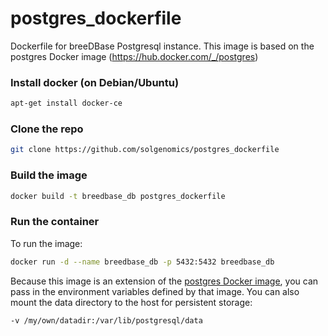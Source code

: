# postgres_dockerfile
Dockerfile for breeDBase Postgresql instance.  This image is based on the postgres Docker image (https://hub.docker.com/_/postgres)

### Install docker (on Debian/Ubuntu)
```bash
apt-get install docker-ce
```
### Clone the repo
```bash
git clone https://github.com/solgenomics/postgres_dockerfile
```
### Build the image
```bash
docker build -t breedbase_db postgres_dockerfile
```
### Run the container
To run the image:
```bash
docker run -d --name breedbase_db -p 5432:5432 breedbase_db
```

Because this image is an extension of the [postgres Docker image](https://hub.docker.com/_/postgres), you can pass in the environment variables defined by that image.  You can also mount the data directory to the host for persistent storage: 
```
-v /my/own/datadir:/var/lib/postgresql/data
```
